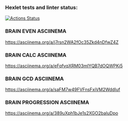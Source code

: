 ### Hexlet tests and linter status:
[![Actions Status](https://github.com/Myotraykt/frontend-project-44/actions/workflows/hexlet-check.yml/badge.svg)](https://github.com/Myotraykt/frontend-project-44/actions)

### BRAIN EVEN ASCIINEMA
https://asciinema.org/a/j7rsn2WA2fOc35Zkd4nDfwZ4Z

### BRAIN CALC ASCIINEMA
https://asciinema.org/a/eFqfvqXRM03mIYQB7dOQWPKi5

### BRAIN GCD ASCIINEMA
https://asciinema.org/a/saFM7w49FVFnsFxiVM2WddIuf

### BRAIN PROGRESSION ASCIINEMA
https://asciinema.org/a/389uXph1bJe1s2XGO2baluDpo